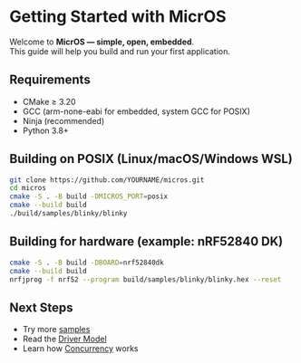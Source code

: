 # Getting Started with MicrOS

Welcome to **MicrOS — simple, open, embedded**.  
This guide will help you build and run your first application.

## Requirements
- CMake ≥ 3.20
- GCC (arm-none-eabi for embedded, system GCC for POSIX)
- Ninja (recommended)
- Python 3.8+

## Building on POSIX (Linux/macOS/Windows WSL)
```bash
git clone https://github.com/YOURNAME/micros.git
cd micros
cmake -S . -B build -DMICROS_PORT=posix
cmake --build build
./build/samples/blinky/blinky
````

## Building for hardware (example: nRF52840 DK)

```bash
cmake -S . -B build -DBOARD=nrf52840dk
cmake --build build
nrfjprog -f nrf52 --program build/samples/blinky/blinky.hex --reset
```

## Next Steps

* Try more [samples](../samples)
* Read the [Driver Model](driver_model.md)
* Learn how [Concurrency](concurrency.md) works